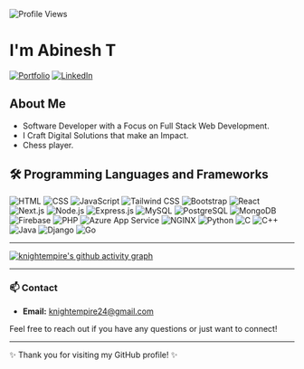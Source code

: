 ![Profile Views](https://komarev.com/ghpvc/?username=knightempire&color=blue)

# I'm Abinesh T

[![Portfolio](https://img.shields.io/badge/Portfolio-knightempire.github.io-blue)](https://knightempire.github.io/abi-portfolio/)
[![LinkedIn](https://img.shields.io/badge/LinkedIn-Connect-blue)](https://www.linkedin.com/in/abinesh-t/)

## About Me
- Software Developer with a Focus on Full Stack Web Development.
- I Craft Digital Solutions that make an Impact.
- Chess player.


## 🛠 Programming Languages and Frameworks
<div>
    <img src="https://img.icons8.com/color/48/000000/html-5.png" title="HTML" alt="HTML"/>
    <img src="https://img.icons8.com/color/48/000000/css3.png" title="CSS" alt="CSS"/>
    <img src="https://img.icons8.com/color/48/000000/javascript.png" title="JavaScript" alt="JavaScript"/>
    <img src="https://img.icons8.com/color/48/000000/tailwindcss.png" title="Tailwind CSS" alt="Tailwind CSS"/>
    <img src="https://img.icons8.com/color/48/000000/bootstrap.png" title="Bootstrap" alt="Bootstrap"/>
    <img src="https://img.icons8.com/plasticine/48/000000/react.png" title="React" alt="React"/>
    <img src="https://img.icons8.com/color/48/000000/nextjs.png" title="Next.js" alt="Next.js"/>
    <img src="https://img.icons8.com/color/48/000000/nodejs.png" title="Node.js" alt="Node.js"/>
    <img src="https://img.icons8.com/color/48/000000/express.png" title="Express.js" alt="Express.js"/>
    <img src="https://img.icons8.com/color/48/000000/mysql-logo.png" title="MySQL" alt="MySQL"/>
    <img src="https://img.icons8.com/color/48/000000/postgreesql.png" title="PostgreSQL" alt="PostgreSQL"/>
    <img src="https://img.icons8.com/color/48/000000/mongodb.png" title="MongoDB" alt="MongoDB"/>
    <img src="https://img.icons8.com/color/48/000000/firebase.png" title="Firebase" alt="Firebase"/>
    <img src="https://img.icons8.com/officel/48/000000/php-logo.png" title="PHP" alt="PHP"/>
    <img src="https://img.icons8.com/color/48/000000/azure-1.png" title="Azure App Service" alt="Azure App Service"/>
    <img src="https://img.icons8.com/color/48/000000/nginx.png" title="NGINX" alt="NGINX"/>
    <img src="https://img.icons8.com/color/48/000000/python.png" title="Python" alt="Python"/>
    <img src="https://img.icons8.com/color/48/000000/c-programming.png" title="C" alt="C"/>
    <img src="https://img.icons8.com/color/48/000000/c-plus-plus-logo.png" title="C++" alt="C++"/>
    <img src="https://img.icons8.com/color/48/000000/java-coffee-cup-logo.png" title="Java" alt="Java"/>
    <img src="https://img.icons8.com/color/48/000000/django.png" title="Django" alt="Django"/>
    <img src="https://img.icons8.com/color/48/000000/golang.png" title="Go" alt="Go"/>
</div>

---

[![knightempire's github activity graph](https://github-readme-activity-graph.vercel.app/graph?username=knightempire)](https://github.com/knightempire/github-readme-activity-graph)

---

### 📫 Contact

- **Email:** [knightempire24@gmail.com](mailto:knightempire24@gmail.com)

Feel free to reach out if you have any questions or just want to connect!

---

✨ Thank you for visiting my GitHub profile! ✨

